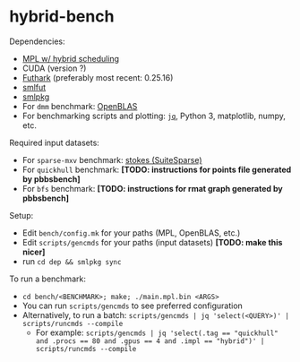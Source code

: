 # hybrid-bench

Dependencies:
- [MPL w/ hybrid scheduling](https://github.com/MPLLang/mpl/tree/hybrid-sched-multi-gpu)
- CUDA (version ?)
- [Futhark](https://futhark-lang.org/) (preferably most recent: 0.25.16)
- [smlfut](https://github.com/diku-dk/smlfut)
- [smlpkg](https://github.com/diku-dk/smlpkg)
- For `dmm` benchmark: [OpenBLAS](https://www.openblas.net/)
- For benchmarking scripts and plotting: [`jq`](https://jqlang.github.io/jq/), Python 3, matplotlib, numpy, etc.

Required input datasets:
- For `sparse-mxv` benchmark: [stokes (SuiteSparse)](https://sparse.tamu.edu/VLSI/stokes)
- For `quickhull` benchmark: **[TODO: instructions for points file generated by pbbsbench]**
- For `bfs` benchmark: **[TODO: instructions for rmat graph generated by pbbsbench]**

Setup:
- Edit `bench/config.mk` for your paths (MPL, OpenBLAS, etc.)
- Edit `scripts/gencmds` for your paths (input datasets) **[TODO: make this nicer]**
- run `cd dep && smlpkg sync`

To run a benchmark:
- `cd bench/<BENCHMARK>; make; ./main.mpl.bin <ARGS>`
- You can run `scripts/gencmds` to see preferred configuration
- Alternatively, to run a batch: `scripts/gencmds | jq 'select(<QUERY>)' | scripts/runcmds --compile`
    * For example: `scripts/gencmds | jq 'select(.tag == "quickhull" and .procs == 80 and .gpus == 4 and .impl == "hybrid")' | scripts/runcmds --compile`